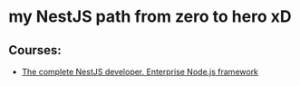 # my NestJS path from zero to hero xD

## Courses:

* [The complete NestJS developer. Enterprise Node.js framework](https://www.udemy.com/course/the-complete-nestjs-developer-enterprise-nodejs-framework)

